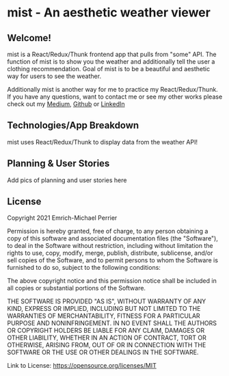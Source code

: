 # mist - An aesthetic weather viewer

## Welcome!
mist is a React/Redux/Thunk frontend app that pulls from "some" API. The function of mist is to show you the weather and additionally tell the user a clothing recommendation. Goal of mist is to be a beautiful and aesthetic way for users to see the weather.

Additionally mist is another way for me to practice my React/Redux/Thunk. If you have any questions, want to contact me or see my other works please check out my [Medium](https://emrichmp.medium.com/), [Github](https://github.com/emrichmp/) or [LinkedIn](https://www.linkedin.com/in/emrich-michael-perrier/)

## Technologies/App Breakdown
mist uses React/Redux/Thunk to display data from the weather API!

## Planning & User Stories
Add pics of planning and user stories here

## License
Copyright 2021 Emrich-Michael Perrier

Permission is hereby granted, free of charge, to any person obtaining a copy of this software and associated documentation files (the "Software"), to deal in the Software without restriction, including without limitation the rights to use, copy, modify, merge, publish, distribute, sublicense, and/or sell copies of the Software, and to permit persons to whom the Software is furnished to do so, subject to the following conditions:

The above copyright notice and this permission notice shall be included in all copies or substantial portions of the Software.

THE SOFTWARE IS PROVIDED "AS IS", WITHOUT WARRANTY OF ANY KIND, EXPRESS OR IMPLIED, INCLUDING BUT NOT LIMITED TO THE WARRANTIES OF MERCHANTABILITY, FITNESS FOR A PARTICULAR PURPOSE AND NONINFRINGEMENT. IN NO EVENT SHALL THE AUTHORS OR COPYRIGHT HOLDERS BE LIABLE FOR ANY CLAIM, DAMAGES OR OTHER LIABILITY, WHETHER IN AN ACTION OF CONTRACT, TORT OR OTHERWISE, ARISING FROM, OUT OF OR IN CONNECTION WITH THE SOFTWARE OR THE USE OR OTHER DEALINGS IN THE SOFTWARE.

Link to License: https://opensource.org/licenses/MIT